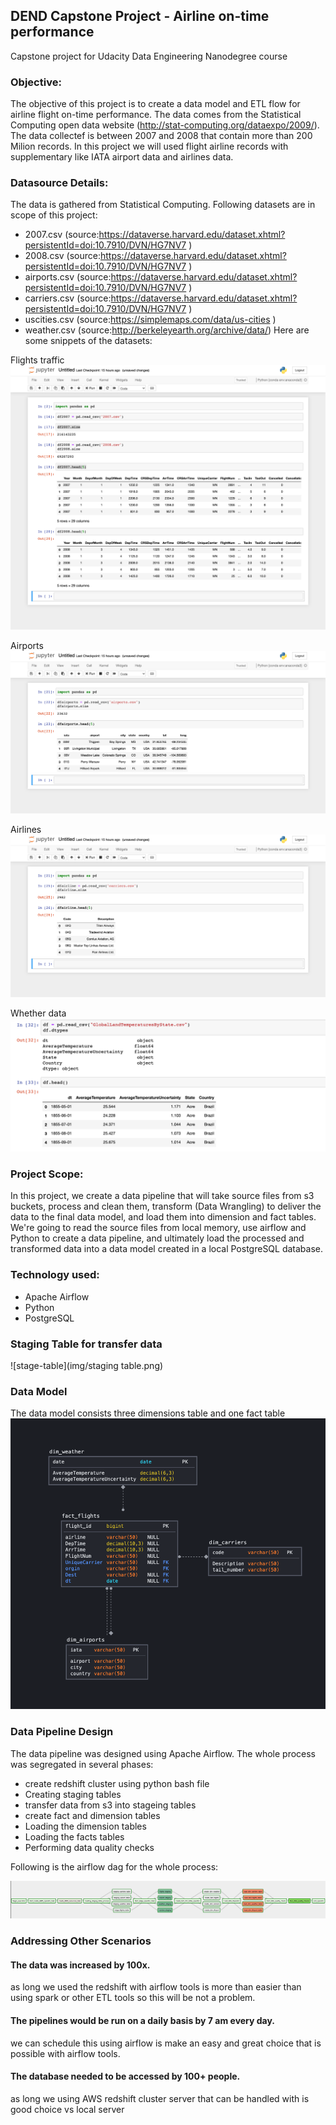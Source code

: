 ## DEND Capstone Project - Airline on-time performance
Capstone project for Udacity Data Engineering Nanodegree course

### Objective:
The objective of this project is to create a data model and ETL flow for airline flight on-time performance. The data comes from the Statistical Computing open data website (http://stat-computing.org/dataexpo/2009/). The data collectef is between 2007 and 2008 that contain more than 200 Milion records. In this project we will used flight airline records with supplementary like IATA airport data and airlines data.

### Datasource Details:
The data is gathered from Statistical Computing. Following datasets are in scope of this project:
- 2007.csv (source:https://dataverse.harvard.edu/dataset.xhtml?persistentId=doi:10.7910/DVN/HG7NV7 )
- 2008.csv (source:https://dataverse.harvard.edu/dataset.xhtml?persistentId=doi:10.7910/DVN/HG7NV7 )
- airports.csv (source:https://dataverse.harvard.edu/dataset.xhtml?persistentId=doi:10.7910/DVN/HG7NV7 )
- carriers.csv (source:https://dataverse.harvard.edu/dataset.xhtml?persistentId=doi:10.7910/DVN/HG7NV7 )
- uscities.csv (source:https://simplemaps.com/data/us-cities )
- weather.csv  (source:http://berkeleyearth.org/archive/data/)
Here are some snippets of the datasets:

Flights traffic
![flights](img/dataset_flights.png)

Airports
![Airports](img/dataset_airport.png)

Airlines
![Airlines](img/data_airlines.png)

Whether data
![Wether](img/wether_data.png)



### Project Scope:
In this project, we create a data pipeline that will take source files from s3 buckets, process and clean them, transform (Data Wrangling) to deliver the data to the final data model, and load them into dimension and fact tables. We're going to read the source files from local memory, use airflow and Python to create a data pipeline, and ultimately load the processed and transformed data into a data model created in a local PostgreSQL database.

### Technology used:
- Apache Airflow
- Python
- PostgreSQL
### Staging Table for transfer data
![stage-table](img/staging table.png)

### Data Model
The data model consists three dimensions table and one fact table 
![Data-Model](img/star_schem_modal.png)

### Data Pipeline Design
The data pipeline was designed using Apache Airflow. The whole process was segregated in several phases:
- create redshift cluster using python bash file
- Creating staging tables
- transfer data from s3 into stageing tables
- create fact and dimension tables
- Loading the dimension tables
- Loading the facts tables 
- Performing data quality checks

Following is the airflow dag for the whole process:

![airflow-dag](img/airflow.png)

### Addressing Other Scenarios

#### The data was increased by 100x.

as long we used the redshift with airflow tools is more than easier than using spark or other ETL tools so this will be not a problem.

#### The pipelines would be run on a daily basis by 7 am every day.

we can schedule this using airflow is make an easy and great choice that is possible with airflow tools.
#### The database needed to be accessed by 100+ people.

as long we using AWS redshift cluster server that can be handled with is good choice vs local server

